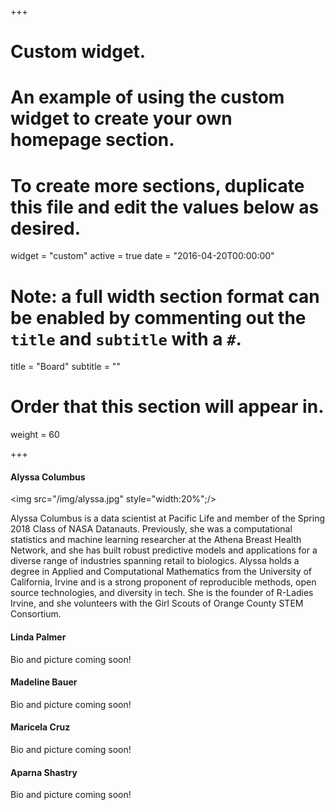 ﻿+++
# Custom widget.
# An example of using the custom widget to create your own homepage section.
# To create more sections, duplicate this file and edit the values below as desired.
widget = "custom"
active = true
date = "2016-04-20T00:00:00"

# Note: a full width section format can be enabled by commenting out the `title` and `subtitle` with a `#`.
title = "Board"
subtitle = ""

# Order that this section will appear in.
weight = 60

+++



#### Alyssa Columbus

<img src="/img/alyssa.jpg" style="width:20%";/>

Alyssa Columbus is a data scientist at Pacific Life and member of the Spring 2018 Class of NASA Datanauts. Previously, she was a computational statistics and machine learning researcher at the Athena Breast Health Network, and she has built robust predictive models and applications for a diverse range of industries spanning retail to biologics. Alyssa holds a degree in Applied and Computational Mathematics from the University of California, Irvine and is a strong proponent of reproducible methods, open source technologies, and diversity in tech. She is the founder of R-Ladies Irvine, and she volunteers with the Girl Scouts of Orange County STEM Consortium.

#### Linda Palmer

Bio and picture coming soon!

#### Madeline Bauer

Bio and picture coming soon!

#### Maricela Cruz

Bio and picture coming soon!

#### Aparna Shastry

Bio and picture coming soon!
